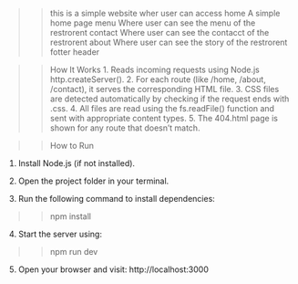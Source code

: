 >> this is a simple website wher user can access 
>> home 
        A simple home page 
>>menu 
        Where user can see the menu of the restrorent
>>contact 
        Where user can see the contacct of the restrorent
>>about 
        Where user can see the story of the restrorent
>>fotter 
>>header


>> How It Works
    1. Reads incoming requests using Node.js http.createServer().
    2. For each route (like /home, /about, /contact), it serves the corresponding HTML file.
    3. CSS files are detected automatically by checking if the request ends with .css.
    4. All files are read using the fs.readFile() function and sent with appropriate content types.
    5. The 404.html page is shown for any route that doesn’t match.


>>  How to Run

1. Install Node.js (if not installed).
2. Open the project folder in your terminal.

3. Run the following command to install dependencies:
>> npm install
4. Start the server using:
>>npm run dev


5. Open your browser and visit:
    http://localhost:3000
